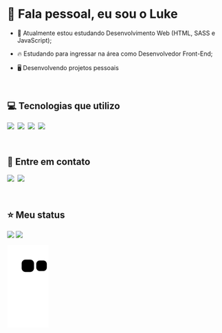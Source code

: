 # 🤙 Fala pessoal, eu sou o Luke

- 📖 Atualmente estou estudando Desenvolvimento Web (HTML, SASS e JavaScript);

- 🔥 Estudando para ingressar na área como Desenvolvedor Front-End;

- 🖥️ Desenvolvendo projetos pessoais

<br/>

## 💻 Tecnologias que utilizo

<a href="https://developer.mozilla.org/pt-BR/docs/Web/HTML" target="_blank"><img src="https://img.shields.io/badge/-HTML-000?style=for-the-badge&logo=HTML5"/></a>&nbsp;
<a href="https://developer.mozilla.org/pt-BR/docs/Web/CSS" target="_blank"><img src="https://img.shields.io/badge/-CSS-000?style=for-the-badge&logo=CSS3&logoColor=3492CB"/></a>&nbsp;
<a href="https://sass-lang.com" target="_blank"><img src="https://img.shields.io/badge/-SASS-000?style=for-the-badge&logo=SASS&logoColor=C26191"/></a>&nbsp;
<a href="https://developer.mozilla.org/pt-BR/docs/Web/JavaScript" target="_blank"><img src="https://img.shields.io/badge/-JavaScript-000?style=for-the-badge&logo=JavaScript"/></a>&nbsp;

<br/>

## 📱 Entre em contato

<a href="mailto:lukedev09@gmail.com" target="_blank"><img src="https://img.shields.io/badge/-EMAIL-000?style=for-the-badge&logo=GMAIL"/></a>&nbsp;
<a href="https://www.linkedin.com/in/lukeyusuke" target="_blank"><img src="https://img.shields.io/badge/-Linkedin-000?style=for-the-badge&logo=Linkedin&logoColor=0071AE"/></a>

<br/>
 
## ⭐ Meu status

<div display="flex">
<img width="420em" src="https://github-readme-stats.vercel.app/api?username=lukeyusuke&show_icons&theme=midnight-purple"/>
<img width="413em" src="https://github-readme-stats.vercel.app/api/top-langs/?username=lukeyusuke&layout=compact&theme=midnight-purple"/>
<div>

![Snake animation](https://github.com/lukeyusuke/lukeyusuke/blob/output/github-contribution-grid-snake.svg)
